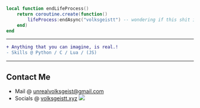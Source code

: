 ```lua
local function endLifeProcess()
    return coroutine.create(function()
        lifeProcess:endAsync("volksgeistt") -- wondering if this shit is real? I can't take it anymore :3
    end)
end
```
----------
```diff
+ Anything that you can imagine, is real.!
- Skills @ Python / C / Lua / (JS)
```
----------
## Contact Me
- Mail @ <a href="mailto:unrealvolksgeist@gmail.com">unrealvolksgeist@gmail.com</a>
- Socials @ [volksgeistt.xyz](https://volksgeistt.xyz)
![](https://komarev.com/ghpvc/?username=volksgeistt&color=blueviolet)
